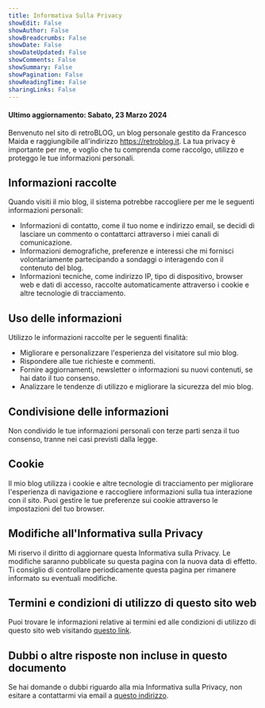 ```yaml
---
title: Informativa Sulla Privacy
showEdit: False
showAuthor: False
showBreadcrumbs: False
showDate: False
showDateUpdated: False
showComments: False
showSummary: False
showPagination: False
showReadingTime: False
sharingLinks: False
---
```


#### Ultimo aggiornamento: Sabato, 23 Marzo 2024

Benvenuto nel sito di retroBLOG, un blog personale gestito da Francesco Maida e raggiungibile all'indirizzo <https://retroblog.it>. La tua privacy è importante per me, e voglio che tu comprenda come raccolgo, utilizzo e proteggo le tue informazioni personali.

## Informazioni raccolte

Quando visiti il mio blog, il sistema potrebbe raccogliere per me le seguenti informazioni personali:

- Informazioni di contatto, come il tuo nome e indirizzo email, se decidi di lasciare un commento o contattarci attraverso i miei canali di comunicazione.
- Informazioni demografiche, preferenze e interessi che mi fornisci volontariamente partecipando a sondaggi o interagendo con il contenuto del blog.
- Informazioni tecniche, come indirizzo IP, tipo di dispositivo, browser web e dati di accesso, raccolte automaticamente attraverso i cookie e altre tecnologie di tracciamento.

## Uso delle informazioni

Utilizzo le informazioni raccolte per le seguenti finalità:

- Migliorare e personalizzare l'esperienza del visitatore sul mio blog.
- Rispondere alle tue richieste e commenti.
- Fornire aggiornamenti, newsletter o informazioni su nuovi contenuti, se hai dato il tuo consenso.
- Analizzare le tendenze di utilizzo e migliorare la sicurezza del mio blog.

## Condivisione delle informazioni

Non condivido le tue informazioni personali con terze parti senza il tuo consenso, tranne nei casi previsti dalla legge.

## Cookie

Il mio blog utilizza i cookie e altre tecnologie di tracciamento per migliorare l'esperienza di navigazione e raccogliere informazioni sulla tua interazione con il sito. Puoi gestire le tue preferenze sui cookie attraverso le impostazioni del tuo browser.

## Modifiche all'Informativa sulla Privacy

Mi riservo il diritto di aggiornare questa Informativa sulla Privacy. Le modifiche saranno pubblicate su questa pagina con la nuova data di effetto. Ti consiglio di controllare periodicamente questa pagina per rimanere informato su eventuali modifiche.

## Termini e condizioni di utilizzo di questo sito web

Puoi trovare le informazioni relative ai termini ed alle condizioni di utilizzo di questo sito web visitando [questo link](/termini-condizioni).

## Dubbi o altre risposte non incluse in questo documento

Se hai domande o dubbi riguardo alla mia Informativa sulla Privacy, non esitare a contattarmi via email a <a href="mailto:museo05_vasto@icloud.com">questo indirizzo</a>.
